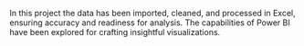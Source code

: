  In this project the data has been imported, cleaned, and processed in Excel, ensuring accuracy and readiness for analysis. The capabilities of Power BI have been explored for crafting insightful visualizations.
